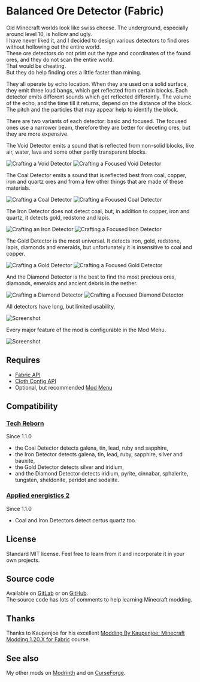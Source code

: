 # Balanced Ore Detector (Fabric)  

Old Minecraft worlds look like swiss cheese. The underground, especially around level 10, is hollow and ugly.  
I have never liked it, and I decided to design various detectors to find ores without hollowing out the entire world.  
These ore detectors do not print out the type and coordinates of the found ores, and they do not scan the entire world.  
That would be cheating.  
But they do help finding ores a little faster than mining.

They all operate by echo location. When they are used on a solid surface, they emit three loud bangs, which get reflected from certain blocks. Each detector emits different sounds which get reflected differently. The volume of the echo, and the time till it returns, depend on the distance of the block. The pitch and the particles that may appear help to identify the block.

There are two variants of each detector: basic and focused. The focused ones use a narrower beam, therefore they are better for deceting ores, but they are more expensive. 

The Void Detector emits a sound that is reflected from non-solid blocks, like air, water, lava and some other partly transparent blocks.

![Crafting a Void Detector](./images/recipe_void.png "Crafting a Void Detector") ![Crafting a Focused Void Detector](./images/recipe_focused_void.png "Crafting a Focused Void Detector")

The Coal Detector emits a sound that is reflected best from coal, copper, iron and quartz ores and from a few other things that are made of these materials.

![Crafting a Coal Detector](./images/recipe_coal.png "Crafting a Coal Detector") ![Crafting a Focused Coal Detector](./images/recipe_focused_coal.png "Crafting a Focused Coal Detector")

The Iron Detector does not detect coal, but, in addition to copper, iron and quartz, it detects gold, redstone and lapis.

![Crafting an Iron Detector](./images/recipe_iron.png "Crafting an Iron Detector") ![Crafting a Focused Iron Detector](./images/recipe_focused_iron.png "Crafting a Focused Iron Detector")

The Gold Detector is the most universal. It detects iron, gold, redstone, lapis, diamonds and emeralds, but unfortunately it is insensitive to coal and copper.

![Crafting a Gold Detector](./images/recipe_gold.png "Crafting a Gold Detector") ![Crafting a Focused Gold Detector](./images/recipe_focused_gold.png "Crafting a Focused Gold Detector")

And the Diamond Detector is the best to find the most precious ores, diamonds, emeralds and ancient debris in the nether. 

![Crafting a Diamond Detector](./images/recipe_diamond.png "Crafting a Diamond Detector") ![Crafting a Focused Diamond Detector](./images/recipe_focused_diamond.png "Crafting a Focused Diamond Detector")

All detectors have long, but limited usability.

![Screenshot](./images/screenshot1.png "Screenshot")

Every major feature of the mod is configurable in the Mod Menu.

![Screenshot](./images/modmenu.png "Screenshot")

## Requires

- [Fabric API](https://modrinth.com/mod/fabric-api)  
- [Cloth Config API](https://modrinth.com/mod/cloth-config)
- Optional, but recommended [Mod Menu](https://modrinth.com/mod/modmenu)

## Compatibility

### [Tech Reborn](https://www.curseforge.com/minecraft/mc-mods/techreborn)

Since 1.1.0  

- the Coal Detector detects galena, tin, lead, ruby and sapphire, 
- the Iron Detector detects galena, tin, lead, ruby, sapphire, silver and bauxite,
- the Gold Detector detects silver and iridium,
- and the Diamond Detector detects iridium, pyrite, cinnabar, sphalerite, tungsten, sheldonite, peridot and sodalite.

### [Applied energistics 2](https://www.curseforge.com/minecraft/mc-mods/applied-energistics-2)

Since 1.1.0

- Coal and Iron Detectors detect certus quartz too.

## License

Standard MIT license. Feel free to learn from it and incorporate it in your own projects.  

## Source code

Available on [GitLab](https://gitlab.com/pintergabor/oredetector.git) or on [GitHub](https://github.com/pinter-gabor-at/oredetector.git).  
The source code has lots of comments to help learning Minecraft modding.

## Thanks

Thanks to Kaupenjoe for his excellent [Modding By Kaupenjoe: Minecraft Modding 1.20.X for Fabric](https://www.udemy.com/course/minecraft-modding-120x-for-fabric/) course. 

## See also

My other mods on [Modrinth](https://modrinth.com/user/pinter.gabor) and on [CurseForge](https://www.curseforge.com/members/pintergabor/projects).

